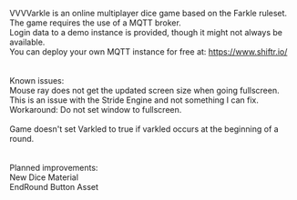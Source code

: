VVVVarkle is an online multiplayer dice game based on the Farkle ruleset.<br>
The game requires the use of a MQTT broker.<br>
Login data to a demo instance is provided, though it might not always be available.<br>
You can deploy your own MQTT instance for free at: https://www.shiftr.io/<br>
<br>
<br>
Known issues:<br>
Mouse ray does not get the updated screen size when going fullscreen.<br>
This is an issue with the Stride Engine and not something I can fix.<br>
Workaround: Do not set window to fullscreen.<br>
<br>
Game doesn't set Varkled to true if varkled occurs at the beginning of a round.<br>
<br>
<br>
Planned improvements:<br>
New Dice Material<br>
EndRound Button Asset<br>